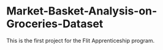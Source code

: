 # Market-Basket-Analysis-on-Groceries-Dataset
This is the first project for the Flit Apprenticeship program. 
